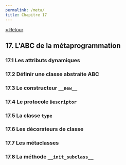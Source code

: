 ```yaml
---
permalink: /meta/
title: Chapitre 17
---
```


[« Retour](/python/contents)

## 17. L'ABC de la métaprogrammation

### 17.1 Les attributs dynamiques

### 17.2 Définir une classe abstraite ABC

### 17.3 Le constructeur `__new__`

### 17.4 Le protocole `Descriptor`

### 17.5 La classe `type`

### 17.6 Les décorateurs de classe

### 17.7 Les métaclasses

### 17.8 La méthode `__init_subclass__`
